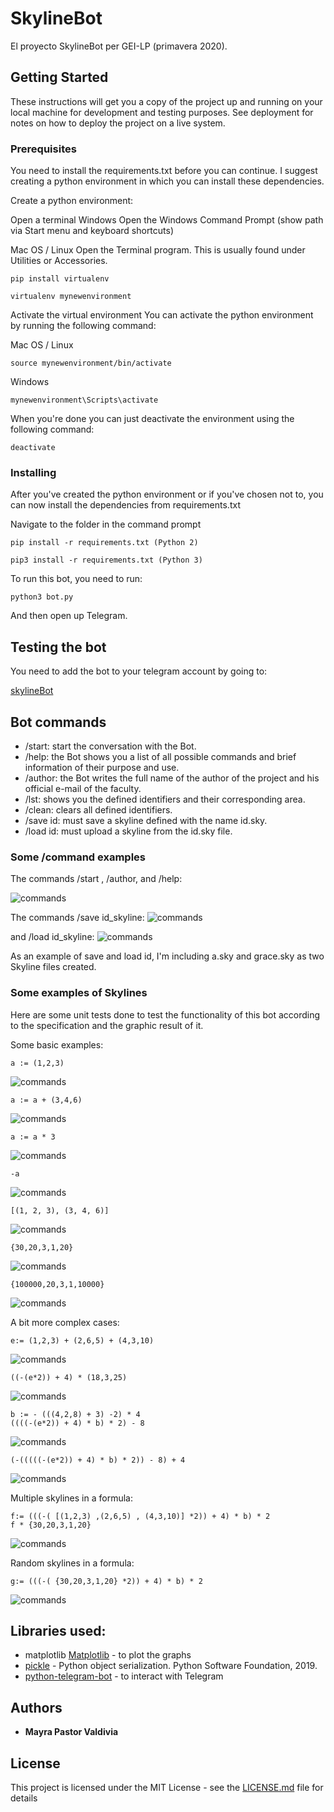 # SkylineBot

El proyecto SkylineBot per GEI-LP (primavera 2020).

## Getting Started

These instructions will get you a copy of the project up and running on your local machine for development and testing purposes. See deployment for notes on how to deploy the project on a live system.

### Prerequisites

You need to install the requirements.txt before you can continue. I suggest creating a python environment in which you can install these dependencies.

Create a python environment:

Open a terminal
Windows
Open the Windows Command Prompt (show path via Start menu and keyboard shortcuts)

Mac OS / Linux
Open the Terminal program. This is usually found under Utilities or Accessories.

```
pip install virtualenv

virtualenv mynewenvironment

```
Activate the virtual environment
You can activate the python environment by running the following command:

Mac OS / Linux
```
source mynewenvironment/bin/activate
```
Windows
```
mynewenvironment\Scripts\activate

```

When you're done you can just deactivate the environment using the following command:
```
deactivate
```

### Installing

After you've created the python environment or if you've chosen not to, you can now install the dependencies from requirements.txt

Navigate to the folder in the command prompt

```
pip install -r requirements.txt (Python 2)

pip3 install -r requirements.txt (Python 3)

```

To run this bot, you need to run:

```
python3 bot.py
```

And then open up Telegram.

## Testing the bot

You need to add the bot to your telegram account by going to:

[skylineBot](https://t.me/lp_skylineBot)

## Bot commands

* /start: start the conversation with the Bot.
* /help: the Bot shows you a list of all possible commands and brief information of their purpose and use.
* /author: the Bot writes the full name of the author of the project and his official e-mail of the faculty.
* /lst: shows you the defined identifiers and their corresponding area.
* /clean: clears all defined identifiers.
* /save id: must save a skyline defined with the name id.sky.
* /load id: must upload a skyline from the id.sky file.


### Some /command examples

The commands /start , /author, and /help:

![commands](/outputs/commands1.png)

The commands /save id_skyline:
![commands](/outputs/commands2.png)

and /load id_skyline:
![commands](/outputs/commands3.png)

As an example of save and load id, I'm including a.sky and grace.sky as two Skyline files created.

### Some examples of Skylines

Here are some unit tests done to test the functionality of this bot according to the specification and the graphic result of it.

Some basic examples:
```
a := (1,2,3)

```
![commands](/outputs/skybasic1.png)
```
a := a + (3,4,6)

```
![commands](/outputs/skybasic2.png)
```
a := a * 3

```
![commands](/outputs/skybasic3.png)
```
-a

```
![commands](/outputs/skybasic4.png)
```
[(1, 2, 3), (3, 4, 6)]

```
![commands](/outputs/skybasic5.png)
```
{30,20,3,1,20}

```
![commands](/outputs/skybasic6.png)

```
{100000,20,3,1,10000}

```
![commands](/outputs/skycom6.png)


A bit more complex cases:

```
e:= (1,2,3) + (2,6,5) + (4,3,10)
```
![commands](/outputs/skycom7.png)

```
((-(e*2)) + 4) * (18,3,25)

```
![commands](/outputs/skycom8.png)
```
b := - (((4,2,8) + 3) -2) * 4
((((-(e*2)) + 4) * b) * 2) - 8
```
![commands](/outputs/skycom9.png)
```
(-(((((-(e*2)) + 4) * b) * 2)) - 8) + 4
```
![commands](/outputs/skycom10.png)

Multiple skylines in a formula:

```
f:= (((-( [(1,2,3) ,(2,6,5) , (4,3,10)] *2)) + 4) * b) * 2
f * {30,20,3,1,20}
```
![commands](/outputs/skycom11.png)

Random skylines in a formula:

```
g:= (((-( {30,20,3,1,20} *2)) + 4) * b) * 2
```
![commands](/outputs/skycom12.png)






## Libraries used:

* matplotlib [Matplotlib](https://matplotlib.org/) - to plot the graphs
* [pickle](https://docs.python.org/3.6/library/pickle.html) - Python object serialization. Python Software Foundation, 2019.
* [python-telegram-bot](https://python-telegram-bot.org/) - to interact with Telegram


## Authors

* **Mayra Pastor Valdivia** 

## License

This project is licensed under the MIT License - see the [LICENSE.md](LICENSE.md) file for details


